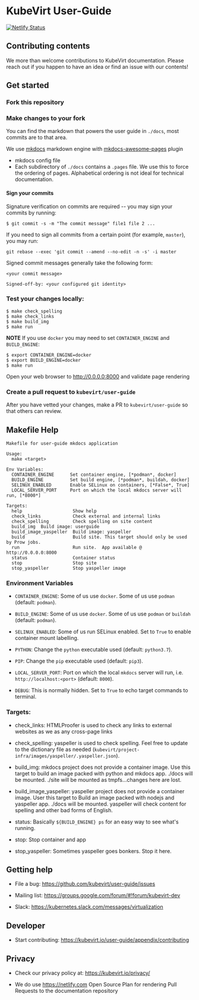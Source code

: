 # KubeVirt User-Guide

[![Netlify Status](https://api.netlify.com/api/v1/badges/2430a4f6-4a28-4e60-853d-f0cc395e13bb/deploy-status)](https://app.netlify.com/sites/kubevirt-user-guide/deploys)

## Contributing contents

We more than welcome contributions to KubeVirt documentation. Please reach out if you happen to have an idea or find an issue with our contents!

## Get started

### Fork this repository

### Make changes to your fork

You can find the markdown that powers the user guide in `./docs`, most commits are to that area.

We use [mkdocs](https://www.mkdocs.org/) markdown engine with [mkdocs-awesome-pages](https://github.com/lukasgeiter/mkdocs-awesome-pages-plugin/) plugin
  - mkdocs config file
  - Each subdirectory of `./docs` contains a `.pages` file.  We use this to force the ordering of pages.  Alphabetical ordering is not ideal for technical documentation.

#### Sign your commits

Signature verification on commits are required -- you may sign your commits by running:

```console
$ git commit -s -m "The commit message" file1 file 2 ...
```

If you need to sign all commits from a certain point (for example, `master`), you may run:

```console
git rebase --exec 'git commit --amend --no-edit -n -s' -i master
```

Signed commit messages generally take the following form:

```
<your commit message>

Signed-off-by: <your configured git identity>
```


### Test your changes locally:

```console
$ make check_spelling
$ make check_links
$ make build_img
$ make run
```

**NOTE** If you use `docker` you may need to set `CONTAINER_ENGINE` and `BUILD_ENGINE`:

```console
$ export CONTAINER_ENGINE=docker
$ export BUILD_ENGINE=docker
$ make run
```

Open your web browser to http://0.0.0.0:8000 and validate page rendering

### Create a pull request to `kubevirt/user-guide`

After you have vetted your changes, make a PR to `kubevirt/user-guide` so that others can review.

## Makefile Help

```console
Makefile for user-guide mkdocs application

Usage:
  make <target>

Env Variables:
  CONTAINER_ENGINE      Set container engine, [*podman*, docker]
  BUILD_ENGINE          Set build engine, [*podman*, buildah, docker]
  SELINUX_ENABLED       Enable SELinux on containers, [*False*, True]
  LOCAL_SERVER_PORT     Port on which the local mkdocs server will run, [*8000*]

Targets:
  help                   Show help
  check_links            Check external and internal links
  check_spelling         Check spelling on site content
  build_img  Build image: userguide
  build_image_yaspeller  Build image: yaspeller
  build                  Build site. This target should only be used by Prow jobs.
  run                    Run site.  App available @ http://0.0.0.0:8000
  status                 Container status
  stop                   Stop site
  stop_yaspeller         Stop yaspeller image
```

### Environment Variables

* `CONTAINER_ENGINE`: Some of us use `docker`. Some of us use `podman` (default: `podman`).

* `BUILD_ENGINE`: Some of us use `docker`. Some of us use `podman` or `buildah` (default: `podman`).

* `SELINUX_ENABLED`: Some of us run SELinux enabled. Set to `True` to enable container mount labelling.

* `PYTHON`: Change the `python` executable used (default: `python3.7`).

* `PIP`: Change the `pip` executable used (default: `pip3`).

* `LOCAL_SERVER_PORT`: Port on which the local `mkdocs` server will run, i.e. `http://localhost:<port>` (default: `8000`).

* `DEBUG`: This is normally hidden. Set to `True` to echo target commands to terminal.

### Targets:

* check_links: HTMLProofer is used to check any links to external websites as we as any cross-page links

* check_spelling: yaspeller is used to check spelling.  Feel free to update to the dictionary file as needed (`kubevirt/project-infra/images/yaspeller/.yaspeller.json`).

* build_img: mkdocs project does not provide a container image.  Use this target to build an image packed with python and mkdocs app.  ./docs will be mounted.  ./site will be mounted as tmpfs...changes here are lost.

* build_image_yaspeller: yaspeller project does not provide a container image.  User this target to Build an image packed with nodejs and yaspeller app.  ./docs will be mounted.  yaspeller will check content for spelling and other bad forms of English.

* status: Basically `${BUILD_ENGINE} ps` for an easy way to see what's running.

* stop: Stop container and app

* stop_yaspeller: Sometimes yaspeller goes bonkers.  Stop it here.

## Getting help

- File a bug: <https://github.com/kubevirt/user-guide/issues>

- Mailing list: <https://groups.google.com/forum/#!forum/kubevirt-dev>

- Slack: <https://kubernetes.slack.com/messages/virtualization>

## Developer

- Start contributing: <https://kubevirt.io/user-guide/appendix/contributing>

## Privacy

- Check our privacy policy at: <https://kubevirt.io/privacy/>

- We do use <https://netlify.com> Open Source Plan for rendering Pull Requests to the documentation repository
